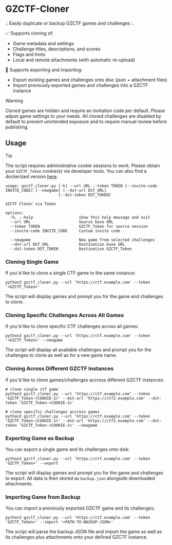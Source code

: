 # GZCTF-Cloner
.: Easily duplicate or backup GZCTF games and challenges :.

✅ Supports cloning of:
- Game metadata and settings
- Challenge titles, descriptions, and scores
- Flags and hints
- Local and remote attachments (with automatic re-upload)

💾 Supports exporting and importing:
- Export existing games and challenges onto disc (json + attachment files)
- Import previously exported games and challenges into a GZCTF instance

> [!WARNING]
> Cloned games are hidden and require an invitation code per default. Please adjust game settings to your needs.
> All cloned challenges are disabled by default to prevent unintended exposure and to require manual review before publishing.

## Usage

>[!TIP]
>The script requires administrative cookie sessions to work.
>Please obtain your `GZCTF_Token` cookie(s) via developer tools.
>You can also find a dockerized version [here](https://github.com/l4rm4nd/GZCTF-Cloner/pkgs/container/gzctf-cloner).

````
usage: gzctf_cloner.py [-h] --url URL --token TOKEN [--invite-code INVITE_CODE] [--newgame] [--dst-url DST_URL]
                       [--dst-token DST_TOKEN]

GZCTF Cloner via Token

options:
  -h, --help                    show this help message and exit
  --url URL                     Source base URL
  --token TOKEN                 GZCTF_Token for source session
  --invite-code INVITE_CODE     Custom invite code
                              
  --newgame                     New game from selected challenges
  --dst-url DST_URL             Destination base URL
  --dst-token DST_TOKEN         Destination GZCTF_Token
````

### Cloning Single Game

If you'd like to clone a single CTF game to the same instance:

````
python3 gzctf_cloner.py --url 'https://ctf.example.com' --token '<GZCTF_Token>'
````

The script will display games and prompt you for the game and challenges to clone.

### Cloning Specific Challenges Across All Games

If you'd like to clone specific CTF challenges across all games:

````
python3 gzctf_cloner.py --url 'https://ctf.example.com' --token '<GZCTF_Token>' --newgame
````

The script will display all available challenges and prompt you for the challenges to clone as well as for a new game name.

### Cloning Across Different GZCTF Instances

If you'd like to clone games/challenges accross different GZCTF instances:

````
# clone single ctf game
python3 gzctf_cloner.py --url 'https://ctf.example.com' --token 'GZCTF_Token-<COOKIE-1>' --dst-url 'https://ctf2.example.com' --dst-token 'GZCTF_Token-<COOKIE-2>'

# clone specific challenges accross games
python3 gzctf_cloner.py --url 'https://ctf.example.com' --token 'GZCTF_Token-<COOKIE-1>' --dst-url 'https://ctf2.example.com' --dst-token 'GZCTF_Token-<COOKIE-2>' --newgame
````

### Exporting Game as Backup

You can export a single game and its challenges onto disk:

````
python3 gzctf_cloner.py --url 'https://ctf.example.com' --token 'GZCTF_Token>' --export
````
The script will display games and prompt you for the game and challenges to export. All data is then stored as `backup.json` alongside downloaded attachments.

### Importing Game from Backup

You can import a previously exported GZCTF game and its challenges:

````
python3 gzctf_cloner.py --url 'https://ctf.example.com' --token 'GZCTF_Token>' --import '<PATH-TO-BACKUP-JSON>'
````

The script will parse the backup JSON file and import the game as well as its challenges plus attachments onto your defined GZCTF instance.
